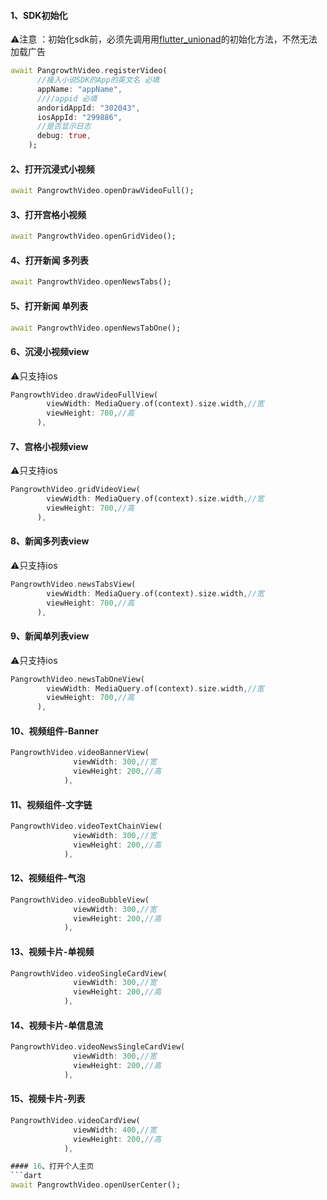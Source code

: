 #### 1、SDK初始化

⚠️注意 ：初始化sdk前，必须先调用用[flutter_unionad](https://github.com/gstory0404/flutter_unionad)的初始化方法，不然无法加载广告

```dart
await PangrowthVideo.registerVideo(
      //接入小说SDK的App的英文名 必填
      appName: "appName",
      ////appid 必填
      andoridAppId: "302043",
      iosAppId: "299886",
      //是否显示日志
      debug: true,
    );
```

#### 2、打开沉浸式小视频
```dart
await PangrowthVideo.openDrawVideoFull();
```

#### 3、打开宫格小视频
```dart
await PangrowthVideo.openGridVideo();
```

#### 4、打开新闻 多列表
```dart
await PangrowthVideo.openNewsTabs();
```

#### 5、打开新闻 单列表
```dart
await PangrowthVideo.openNewsTabOne();
```

#### 6、沉浸小视频view
⚠️只支持ios
```dart
PangrowthVideo.drawVideoFullView(
        viewWidth: MediaQuery.of(context).size.width,//宽
        viewHeight: 700,//高
      ),
```

#### 7、宫格小视频view
⚠️只支持ios
```dart
PangrowthVideo.gridVideoView(
        viewWidth: MediaQuery.of(context).size.width,//宽
        viewHeight: 700,//高
      ),
```

#### 8、新闻多列表view
⚠️只支持ios
```dart
PangrowthVideo.newsTabsView(
        viewWidth: MediaQuery.of(context).size.width,//宽
        viewHeight: 700,//高
      ),
```

#### 9、新闻单列表view
⚠️只支持ios
```dart
PangrowthVideo.newsTabOneView(
        viewWidth: MediaQuery.of(context).size.width,//宽
        viewHeight: 700,//高
      ),
```

#### 10、视频组件-Banner
```dart
PangrowthVideo.videoBannerView(
              viewWidth: 300,//宽
              viewHeight: 200,//高
            ),
```

#### 11、视频组件-文字链
```dart
PangrowthVideo.videoTextChainView(
              viewWidth: 300,//宽
              viewHeight: 200,//高
            ),
```

#### 12、视频组件-气泡
```dart
PangrowthVideo.videoBubbleView(
              viewWidth: 300,//宽
              viewHeight: 200,//高
            ),
```

#### 13、视频卡片-单视频
```dart
PangrowthVideo.videoSingleCardView(
              viewWidth: 300,//宽
              viewHeight: 200,//高
            ),
```

#### 14、视频卡片-单信息流
```dart
PangrowthVideo.videoNewsSingleCardView(
              viewWidth: 300,//宽
              viewHeight: 200,//高
            ),
```

#### 15、视频卡片-列表
```dart
PangrowthVideo.videoCardView(
              viewWidth: 400,//宽
              viewHeight: 200,//高
            ),

#### 16、打开个人主页
```dart
await PangrowthVideo.openUserCenter();
```
